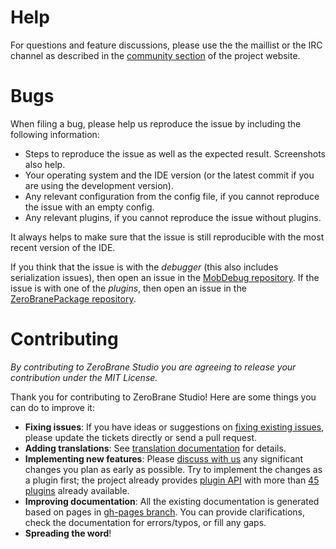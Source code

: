 # Help

For questions and feature discussions, please use the the maillist or the IRC channel as described in the [community section](http://studio.zerobrane.com/community) of the project website.

# Bugs

When filing a bug, please help us reproduce the issue by including the following information:

* Steps to reproduce the issue as well as the expected result. Screenshots also help.
* Your operating system and the IDE version (or the latest commit if you are using the development version).
* Any relevant configuration from the config file, if you cannot reproduce the issue with an empty config.
* Any relevant plugins, if you cannot reproduce the issue without plugins.

It always helps to make sure that the issue is still reproducible with the most recent version of the IDE.

If you think that the issue is with the *debugger* (this also includes serialization issues), then open an issue in the [MobDebug repository](https://github.com/pkulchenko/MobDebug/issues).
If the issue is with one of the *plugins*, then open an issue in the [ZeroBranePackage repository](https://github.com/pkulchenko/ZeroBranePackage/issues).

# Contributing

_By contributing to ZeroBrane Studio you are agreeing to release your contribution under the MIT License._

Thank you for contributing to ZeroBrane Studio! Here are some things you can do to improve it:

* **Fixing issues**: If you have ideas or suggestions on [fixing existing issues](https://github.com/pkulchenko/ZeroBraneStudio/issues), please update the tickets directly or send a pull request.
* **Adding translations**: See [translation documentation](http://studio.zerobrane.com/doc-translation) for details.
* **Implementing new features**: Please [discuss with us](http://studio.zerobrane.com/community) any significant changes you plan as early as possible.
Try to implement the changes as a plugin first; the project already provides [plugin API](http://studio.zerobrane.com/doc-plugin) with more than [45 plugins](https://github.com/pkulchenko/ZeroBranePackage) already available.
* **Improving documentation**: All the existing documentation is generated based on pages in [gh-pages branch](https://github.com/pkulchenko/ZeroBraneStudio/tree/gh-pages). You can provide clarifications, check the documentation for errors/typos, or fill any gaps.
* **Spreading the word**!
